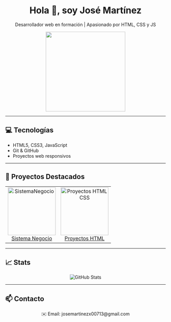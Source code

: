 <h1 align="center">Hola 👋, soy José Martínez</h1>

<p align="center">
  Desarrollador web en formación | Apasionado por HTML, CSS y JS
</p>

<!-- GIF de dragón descansando -->
<p align="center">
  <img src="https://media.giphy.com/media/l4FGI8GoTL7N4DsyI/giphy.gif" width="250"/>
</p>

---

## 💻 Tecnologías
<ul>
  <li>HTML5, CSS3, JavaScript</li>
  <li>Git & GitHub</li>
  <li>Proyectos web responsivos</li>
</ul>

---

## 📂 Proyectos Destacados
<p align="center">
  <table>
    <tr>
      <td align="center">
        <a href="https://github.com/josemartinezx00713-create/SistemaNegocio">
          <img src="https://via.placeholder.com/150" alt="SistemaNegocio" width="150"/><br>
          Sistema Negocio
        </a>
      </td>
      <td align="center">
        <a href="https://github.com/josemartinezx00713-create/Proyectos-Ingenier-a">
          <img src="https://via.placeholder.com/150" alt="Proyectos HTML CSS" width="150"/><br>
          Proyectos HTML
        </a>
      </td>
  </table>
</p>

---

## 📈 Stats
<p align="center">
  <img src="https://github-readme-stats.vercel.app/api?username=josemartinezx00713-create&show_icons=true&theme=radical" alt="GitHub Stats"/>
</p>

---

## 📫 Contacto
<p align="center">
  ✉️ Email: josemartinezx00713@gmail.com<br>
</p>
